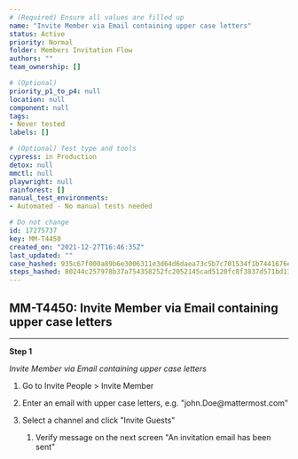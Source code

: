 ```yaml
---
# (Required) Ensure all values are filled up
name: "Invite Member via Email containing upper case letters"
status: Active
priority: Normal
folder: Members Invitation Flow
authors: ""
team_ownership: []

# (Optional)
priority_p1_to_p4: null
location: null
component: null
tags: 
- Never tested
labels: []

# (Optional) Test type and tools
cypress: in Production
detox: null
mmctl: null
playwright: null
rainforest: []
manual_test_environments: 
- Automated - No manual tests needed

# Do not change
id: 17275737
key: MM-T4450
created_on: "2021-12-27T16:46:35Z"
last_updated: ""
case_hashed: 935c67f000a89b6e3006311e3d64d6daea73c5b7c701534f1b7441676eee2077446b9edfe0deb7e4e8d5d34ac4f404f6
steps_hashed: 80244c257978b37a754358252fc2052145cad5120fc8f3837d571bd110572af29c48587ac5164db4fec1ec6d9b6b748f
---
```


<!-- (Auto-generated) Based on frontmatter's "key" and "name" -->

## MM-T4450: Invite Member via Email containing upper case letters

---

**Step 1**

_Invite Member via Email containing upper case letters_

1. Go to Invite People > Invite Member

2. Enter an email with upper case letters, e.g. "john.Doe\@mattermost.com"

3. Select a channel and click "Invite Guests"

   1. Verify message on the next screen "An invitation email has been sent"
